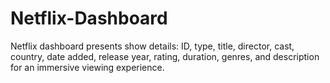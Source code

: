 # Netflix-Dashboard
Netflix dashboard presents show details: ID, type, title, director, cast, country, date added, release year, rating, duration, genres, and description for an immersive viewing experience.
